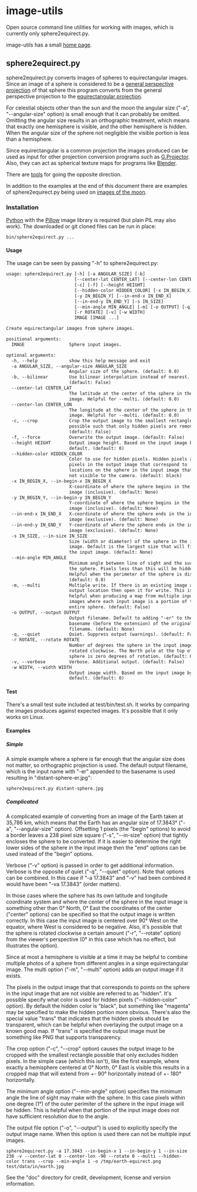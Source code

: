 # image-utils

Open source command line utilities for working with images, which is currently
only sphere2equirect.py.

image-utils has a small [home page](http://selliott.org/utilities/image-utils).

## sphere2equirect.py

sphere2equirect.py converts images of spheres to equirectangular images.
Since an image of a sphere is considered to be a [general perspective
projection](https://en.wikipedia.org/wiki/General_Perspective_projection)
of that sphere this program converts from the general perspective projection to
the [equirectangular projection](https://en.wikipedia.org/wiki/Equirectangular_projection).

For celestial objects other than the sun and the moon the angular size ("-a",
"--angular-size" option) is small enough that it can probably be omitted.
Omitting the angular size results in an orthographic treatment, which means
that exactly one hemisphere is visible, and the other hemisphere is hidden.
When the angular size of the sphere not negligible the visible portion is less
than a hemisphere.

Since equirectangular is a common projection the images produced can be used as
input for other projection conversion programs such as [G.Projector](https://www.giss.nasa.gov/tools/gprojector/). Also, they
can act as spherical texture maps for programs like [Blender](https://www.blender.org/).

There are [tools](http://paulbourke.net/miscellaneous/sphere2persp/) for going the opposite direction.

In addition to the examples at the end of this document there are examples of
sphere2equirect.py being used on [images of the moon](https://selliott.org/science/moon).

### Installation

[Python](https://www.python.org/) with the [Pillow](https://python-pillow.org/) image library is required (but plain PIL may also work).
The downloaded or git cloned files can be run in place:
```shell
bin/sphere2equirect.py ...
```

#### Usage

The usage can be seen by passing "-h" to sphere2equirect.py:

```txt
usage: sphere2equirect.py [-h] [-a ANGULAR_SIZE] [-b]
                          [--center-lat CENTER_LAT] [--center-lon CENTER_LON]
                          [-c] [-f] [--height HEIGHT]
                          [--hidden-color HIDDEN_COLOR] [-x IN_BEGIN_X]
                          [-y IN_BEGIN_Y] [--in-end-x IN_END_X]
                          [--in-end-y IN_END_Y] [-s IN_SIZE]
                          [--min-angle MIN_ANGLE] [-m] [-o OUTPUT] [-q]
                          [-r ROTATE] [-v] [-w WIDTH]
                          IMAGE [IMAGE ...]

Create equirectangular images from sphere images.

positional arguments:
  IMAGE                 Sphere input images.

optional arguments:
  -h, --help            show this help message and exit
  -a ANGULAR_SIZE, --angular-size ANGULAR_SIZE
                        Angular size of the sphere. (default: 0.0)
  -b, --bilinear        Use bilinear interpolation instead of nearest.
                        (default: False)
  --center-lat CENTER_LAT
                        The latitude at the center of the sphere in the input
                        image. Helpful for --multi. (default: 0.0)
  --center-lon CENTER_LON
                        The longitude at the center of the sphere in the input
                        image. Helpful for --multi. (default: 0.0)
  -c, --crop            Crop the output image to the smallest rectangle
                        possible such that only hidden pixels are removed.
                        (default: False)
  -f, --force           Overwrite the output image. (default: False)
  --height HEIGHT       Output image height. Based on the input image by
                        default. (default: 0)
  --hidden-color HIDDEN_COLOR
                        Color to use for hidden pixels. Hidden pixels are
                        pixels in the output image that correspond to
                        locations on the sphere in the input image that are
                        not visible to the camera. (default: black)
  -x IN_BEGIN_X, --in-begin-x IN_BEGIN_X
                        X-coordinate of where the sphere begins in the input
                        image (inclusive). (default: None)
  -y IN_BEGIN_Y, --in-begin-y IN_BEGIN_Y
                        Y-coordinate of where the sphere begins in the input
                        image (inclusive). (default: None)
  --in-end-x IN_END_X   X-coordinate of where the sphere ends in the input
                        image (exclusive). (default: None)
  --in-end-y IN_END_Y   Y-coordinate of where the sphere ends in the input
                        image (exclusive). (default: None)
  -s IN_SIZE, --in-size IN_SIZE
                        Size (width or diameter) of the sphere in the input
                        image. Default is the largest size that will fit in
                        the input image. (default: None)
  --min-angle MIN_ANGLE
                        Minimum angle between line of sight and the surface of
                        the sphere. Pixels less than this will be hidden.
                        Helpful when the perimeter of the sphere is distorted.
                        (default: 0.0)
  -m, --multi           Multiple write. If there is an existing image at the
                        output location then open it for write. This is
                        helpful when producing a map from multiple input
                        images where each input image is a portion of the
                        entire sphere. (default: False)
  -o OUTPUT, --output OUTPUT
                        Output filename. Default to adding "-er" to the
                        basename (before the extension) of the original
                        filename. (default: None)
  -q, --quiet           Quiet. Suppress output (warnings). (default: False)
  -r ROTATE, --rotate ROTATE
                        Number of degrees the sphere in the input image is
                        rotated clockwise. The North pole at the top of the
                        sphere is zero degrees of rotation. (default: 0.0)
  -v, --verbose         Verbose. Additional output. (default: False)
  -w WIDTH, --width WIDTH
                        Output image width. Based on the input image by
                        default. (default: 0)
```
#### Test

There's a small test suite included at test/bin/test.sh. It works by comparing
the images produces against expected images. It's possible that it only works
on Linux.

#### Examples

##### Simple

A simple example where a sphere is far enough that the angular size does not
matter, so orthographic projection is used. The default output filename, which
is the input name with "-er" appended to the basename is used resulting in
"distant-sphere-er.jpg":

```shell
sphere2equirect.py distant-sphere.jpg
```

##### Complicated

A complicated example of converting from an image of the Earth taken at
35,786 km, which means that the Earth has an angular size of 17.3843° ("-a",
"--angular-size" option). Offsetting 1 pixels (the "begin" options) to avoid a
border leaves a 238 pixel size square ("-s", "--in-size" option) that tightly
encloses the sphere to be converted. If it is easier to determine the right
lower sides of the sphere in the input image then the "end" options can be used
instead of the "begin" options.

Verbose ("-v" option) is passed in order to get additional information. Verbose
is the opposite of quiet ("-q", "--quiet" option). Note that options can be
combined. In this case if "-a 17.3843" and "-v" had been combined it would have
been "-va 17.3843" (order matters).

In those cases where the sphere has its own latitude and longitude coordinate
system and where the center of the sphere in the input image is something other
than 0° North, 0° East the coordinates of the center ("center" options) can be
specified so that the output image is written correctly. In this case the input
image is centered over 90° West on the equator, where West is considered to be
negative. Also, it's possible that the sphere is rotated clockwise a certain
amount ("-r", "--rotate" option) from the viewer's perspective (0° in this case
which has no effect, but illustrates the option).

Since at most a hemisphere is visible at a time it may be helpful to combine
multiple photos of a sphere from different angles in a singe equirectangular
image. The multi option ("-m", "--multi" option) adds an output image if it
exists.

The pixels in the output image that that corresponds to points on the sphere in
the input image that are not visible are referred to as "hidden". It's possible
specify what color is used for hidden pixels ("--hidden-color" option). By
default the hidden color is "black", but something like "magenta" may be
specified to make the hidden portion more obvious. There's also the special
value "trans" that indicates that the hidden pixels should be transparent,
which can be helpful when overlaying the output image on a known good map. If
"trans" is specified the output image must be something like PNG that supports
transparency.

The crop option ("-c", "--crop" option) causes the output image to be cropped
with the smallest rectangle possible that only excludes hidden pixels. In the
simple case (which this isn't), like the first example, where exactly a
hemisphere centered at 0° North, 0° East is visible this results in a cropped
map that will extend from +- 90° horizontally instead of +- 180° horizontally.

The minimum angle option ("--min-angle" option) specifies the minimum angle
the line of sight may make with the sphere. In this case pixels within one
degree (1°) of the outer perimiter of the sphere in the input image will be
hidden. This is helpful when that portion of the input image does not have
sufficient resolution due to the angle.

The output file option ("-o", "--output") is used to explicitly specify the
output image name. When this option is used there can not be multiple input
images.

```shell
sphere2equirect.py -a 17.3843 --in-begin-x 1 --in-begin-y 1 --in-size 238 -v --center-lat 0 --center-lon -90 --rotate 0 --multi --hidden-color trans --crop --min-angle 1 -o /tmp/earth-equirect.png test/data/in/earth.jpg
```

See the "doc" directory for credit, development, license and version
information.
